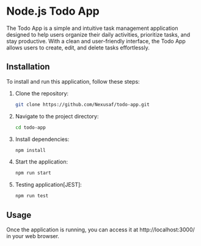 # Node.js Todo App

The Todo App is a simple and intuitive task management application designed to help users organize their daily activities, prioritize tasks, and stay productive. With a clean and user-friendly interface, the Todo App allows users to create, edit, and delete tasks effortlessly.

## Installation

To install and run this application, follow these steps:

1. Clone the repository:

   ```bash
   git clone https://github.com/Nexusaf/todo-app.git

2. Navigate to the project directory:
    ```bash
    cd todo-app

3. Install dependencies:
   ```bash
   npm install

4. Start the application:
   ```bash
   npm run start

5. Testing application[JEST]:
   ```bash
   npm run test

## Usage

Once the application is running, you can access it at http://localhost:3000/ in your web browser.
